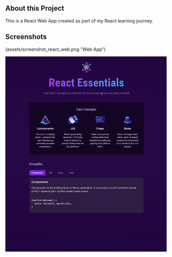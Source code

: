 ## About this Project

This is a React Web App created as part of my React learning journey.

## Screenshots

(assets/screenshot_react_web.png "Web App")

![project demo](src/assets/screenshot_react_web.png)
